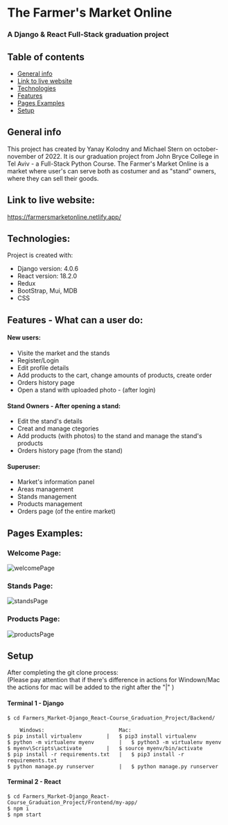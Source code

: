 # The Farmer's Market Online
### A Django & React Full-Stack graduation project

## Table of contents
* [General info](#general-info)
* [Link to live website](#link-to-live-website)
* [Technologies](#technologies)
* [Features](#features)
* [Pages Examples](#pages-examples)
* [Setup](#setup)

## General info
This project has created by Yanay Kolodny and Michael Stern on october-november of 2022. 
It is our graduation project from John Bryce College in Tel Aviv - a Full-Stack Python Course.
The Farmer's Market Online is a market where user's can serve both as costumer and as "stand" owners, where they can sell their goods.

## Link to live website:
https://farmersmarketonline.netlify.app/

## Technologies:
Project is created with:
* Django version: 4.0.6
* React version: 18.2.0
* Redux
* BootStrap, Mui, MDB
* CSS
	
## Features - What can a user do:

#### New users:
* Visite the market and the stands
* Register/Login
* Edit profile details
* Add products to the cart, change amounts of products, create order
* Orders history page
* Open a stand with uploaded photo - (after login)

#### Stand Owners - After opening a stand:
* Edit the stand's details
* Creat and manage ctegories
* Add products (with photos) to the stand and manage the stand's products
* Orders history page (from the stand)

#### Superuser:
* Market's information panel
* Areas management
* Stands management
* Products management
* Orders page (of the entire market)
	
## Pages Examples:

### Welcome Page:
![welcomePage]("https://user-images.githubusercontent.com/108010066/211542643-0da415d2-f5a3-4030-aaee-979e30947437.png")

### Stands Page:
![standsPage](https://user-images.githubusercontent.com/108010066/203860692-de73c80f-5938-44a1-8861-85b24d01b875.jpeg)

### Products Page:
![productsPage](https://user-images.githubusercontent.com/108010066/203860621-9d72aab0-2c1b-4343-8903-8f93abdbfd1d.jpeg)

## Setup
After completing the git clone process:  
(Please pay attention that if there's difference in actions for Windown/Mac the actions for mac will be added to the right after the "|" ) 
#### Terminal 1 - Django
```
$ cd Farmers_Market-Django_React-Course_Graduation_Project/Backend/

	Windows:			       		Mac:
$ pip install virtualenv		|	$ pip3 install virtualenv
$ python -m virtualenv myenv		|	$ python3 -m virtualenv myenv
$ myenv\Scripts\activate		|	$ source myenv/bin/activate
$ pip install -r requirements.txt	|	$ pip3 install -r requirements.txt
$ python manage.py runserver		|	$ python manage.py runserver

```

#### Terminal 2 - React
```
$ cd Farmers_Market-Django_React-Course_Graduation_Project/Frontend/my-app/
$ npm i
$ npm start

```
